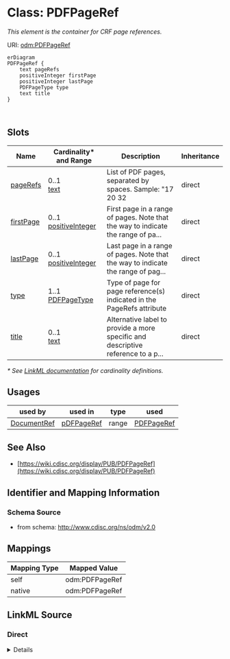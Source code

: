 # Class: PDFPageRef

_This element is the container for CRF page references._




URI: [odm:PDFPageRef](http://www.cdisc.org/ns/odm/v2.0/PDFPageRef)


```mermaid
erDiagram
PDFPageRef {
    text pageRefs  
    positiveInteger firstPage  
    positiveInteger lastPage  
    PDFPageType type  
    text title  
}



```



<!-- no inheritance hierarchy -->


## Slots

| Name | Cardinality* and Range | Description | Inheritance |
| ---  | --- | --- | --- |
| [pageRefs](pageRefs.md) | 0..1 <br/> [text](text.md) | List of PDF pages, separated by spaces. Sample: "17 20 32 | direct |
| [firstPage](firstPage.md) | 0..1 <br/> [positiveInteger](positiveInteger.md) | First page in a range of pages. Note that the way to indicate the range of pa... | direct |
| [lastPage](lastPage.md) | 0..1 <br/> [positiveInteger](positiveInteger.md) | Last page in a range of pages. Note that the way to indicate the range of pag... | direct |
| [type](type.md) | 1..1 <br/> [PDFPageType](PDFPageType.md) | Type of page for page reference(s) indicated in the PageRefs attribute | direct |
| [title](title.md) | 0..1 <br/> [text](text.md) | Alternative label to provide a more specific and descriptive reference to a p... | direct |

_* See [LinkML documentation](https://linkml.io/linkml/schemas/slots.html#slot-cardinality) for cardinality definitions._




## Usages

| used by | used in | type | used |
| ---  | --- | --- | --- |
| [DocumentRef](DocumentRef.md) | [pDFPageRef](pDFPageRef.md) | range | [PDFPageRef](PDFPageRef.md) |






## See Also

* [https://wiki.cdisc.org/display/PUB/PDFPageRef](https://wiki.cdisc.org/display/PUB/PDFPageRef)

## Identifier and Mapping Information







### Schema Source


* from schema: http://www.cdisc.org/ns/odm/v2.0





## Mappings

| Mapping Type | Mapped Value |
| ---  | ---  |
| self | odm:PDFPageRef |
| native | odm:PDFPageRef |





## LinkML Source

<!-- TODO: investigate https://stackoverflow.com/questions/37606292/how-to-create-tabbed-code-blocks-in-mkdocs-or-sphinx -->

### Direct

<details>
```yaml
name: PDFPageRef
description: This element is the container for CRF page references.
from_schema: http://www.cdisc.org/ns/odm/v2.0
see_also:
- https://wiki.cdisc.org/display/PUB/PDFPageRef
rank: 1000
slots:
- pageRefs
- firstPage
- lastPage
- type
- title
slot_usage:
  pageRefs:
    name: pageRefs
    description: 'List of PDF pages, separated by spaces. Sample: "17 20 32'
    comments:
    - 'Optional

      range: text'
    domain_of:
    - PDFPageRef
    range: text
  firstPage:
    name: firstPage
    description: First page in a range of pages. Note that the way to indicate the
      range of pages depends on the associated Type attribute provided.
    comments:
    - 'Conditional Required if PageRefs is not provided.

      range: positiveInteger'
    domain_of:
    - PDFPageRef
    range: positiveInteger
  lastPage:
    name: lastPage
    description: Last page in a range of pages. Note that the way to indicate the
      range of pages depends on the associated Type attribute provided.
    comments:
    - 'Conditional Required if PageRefs is not provided.

      range: positiveInteger'
    domain_of:
    - PDFPageRef
    range: positiveInteger
  type:
    name: type
    description: Type of page for page reference(s) indicated in the PageRefs attribute
    comments:
    - 'Required

      enum values: (PhysicalRef | NamedDestination)

      When Type="NamedDestination", NamedDestinations have to be created within the
      PDF document to be able to link to them via a hyperlink.'
    domain_of:
    - TranslatedText
    - PDFPageRef
    - Standard
    - StudyEventDef
    - ItemGroupDef
    - Origin
    - Resource
    - MethodDef
    - StudyEndPoint
    - TransitionTimingConstraint
    - RelativeTimingConstraint
    - Branching
    - Organization
    - Query
    range: PDFPageType
    required: true
  title:
    name: title
    description: Alternative label to provide a more specific and descriptive reference
      to a page link.
    comments:
    - 'Optional

      range: text'
    domain_of:
    - PDFPageRef
    - Leaf
    range: text
class_uri: odm:PDFPageRef

```
</details>

### Induced

<details>
```yaml
name: PDFPageRef
description: This element is the container for CRF page references.
from_schema: http://www.cdisc.org/ns/odm/v2.0
see_also:
- https://wiki.cdisc.org/display/PUB/PDFPageRef
rank: 1000
slot_usage:
  pageRefs:
    name: pageRefs
    description: 'List of PDF pages, separated by spaces. Sample: "17 20 32'
    comments:
    - 'Optional

      range: text'
    domain_of:
    - PDFPageRef
    range: text
  firstPage:
    name: firstPage
    description: First page in a range of pages. Note that the way to indicate the
      range of pages depends on the associated Type attribute provided.
    comments:
    - 'Conditional Required if PageRefs is not provided.

      range: positiveInteger'
    domain_of:
    - PDFPageRef
    range: positiveInteger
  lastPage:
    name: lastPage
    description: Last page in a range of pages. Note that the way to indicate the
      range of pages depends on the associated Type attribute provided.
    comments:
    - 'Conditional Required if PageRefs is not provided.

      range: positiveInteger'
    domain_of:
    - PDFPageRef
    range: positiveInteger
  type:
    name: type
    description: Type of page for page reference(s) indicated in the PageRefs attribute
    comments:
    - 'Required

      enum values: (PhysicalRef | NamedDestination)

      When Type="NamedDestination", NamedDestinations have to be created within the
      PDF document to be able to link to them via a hyperlink.'
    domain_of:
    - TranslatedText
    - PDFPageRef
    - Standard
    - StudyEventDef
    - ItemGroupDef
    - Origin
    - Resource
    - MethodDef
    - StudyEndPoint
    - TransitionTimingConstraint
    - RelativeTimingConstraint
    - Branching
    - Organization
    - Query
    range: PDFPageType
    required: true
  title:
    name: title
    description: Alternative label to provide a more specific and descriptive reference
      to a page link.
    comments:
    - 'Optional

      range: text'
    domain_of:
    - PDFPageRef
    - Leaf
    range: text
attributes:
  pageRefs:
    name: pageRefs
    description: 'List of PDF pages, separated by spaces. Sample: "17 20 32'
    comments:
    - 'Optional

      range: text'
    from_schema: http://www.cdisc.org/ns/odm/v2.0
    rank: 1000
    alias: pageRefs
    owner: PDFPageRef
    domain_of:
    - PDFPageRef
    range: text
  firstPage:
    name: firstPage
    description: First page in a range of pages. Note that the way to indicate the
      range of pages depends on the associated Type attribute provided.
    comments:
    - 'Conditional Required if PageRefs is not provided.

      range: positiveInteger'
    from_schema: http://www.cdisc.org/ns/odm/v2.0
    rank: 1000
    alias: firstPage
    owner: PDFPageRef
    domain_of:
    - PDFPageRef
    range: positiveInteger
  lastPage:
    name: lastPage
    description: Last page in a range of pages. Note that the way to indicate the
      range of pages depends on the associated Type attribute provided.
    comments:
    - 'Conditional Required if PageRefs is not provided.

      range: positiveInteger'
    from_schema: http://www.cdisc.org/ns/odm/v2.0
    rank: 1000
    alias: lastPage
    owner: PDFPageRef
    domain_of:
    - PDFPageRef
    range: positiveInteger
  type:
    name: type
    description: Type of page for page reference(s) indicated in the PageRefs attribute
    comments:
    - 'Required

      enum values: (PhysicalRef | NamedDestination)

      When Type="NamedDestination", NamedDestinations have to be created within the
      PDF document to be able to link to them via a hyperlink.'
    from_schema: http://www.cdisc.org/ns/odm/v2.0
    rank: 1000
    alias: type
    owner: PDFPageRef
    domain_of:
    - TranslatedText
    - PDFPageRef
    - Standard
    - StudyEventDef
    - ItemGroupDef
    - Origin
    - Resource
    - MethodDef
    - StudyEndPoint
    - TransitionTimingConstraint
    - RelativeTimingConstraint
    - Branching
    - Organization
    - Query
    range: PDFPageType
    required: true
  title:
    name: title
    description: Alternative label to provide a more specific and descriptive reference
      to a page link.
    comments:
    - 'Optional

      range: text'
    from_schema: http://www.cdisc.org/ns/odm/v2.0
    rank: 1000
    identifier: false
    alias: title
    owner: PDFPageRef
    domain_of:
    - PDFPageRef
    - Leaf
    range: text
class_uri: odm:PDFPageRef

```
</details>